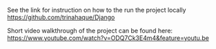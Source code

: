 See the link for instruction on how to the run the project locally
https://github.com/trinahaque/Django

Short video walkthrough of the project can be found here: https://www.youtube.com/watch?v=ODQ7Ck3E4m4&feature=youtu.be
